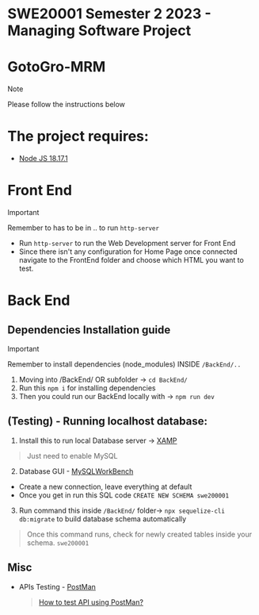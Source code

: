 # SWE20001 Semester 2 2023 - Managing Software Project

# GotoGro-MRM

> [!NOTE]
> Please follow the instructions below

# The project requires:

- [Node JS 18.17.1](https://nodejs.org/en)


# Front End
> [!Important]
> Remember to has to be in <root folder>.. to run ```http-server``` 
 - Run ```http-server``` to run the Web Development server for Front End
 - Since there isn't any configuration for Home Page once connected navigate to the FrontEnd folder and choose which HTML you want to test.

# Back End
## Dependencies Installation guide
> [!Important]
> Remember to install dependencies (node_modules) INSIDE ```/BackEnd/.. ```
1. Moving into /BackEnd/ OR subfolder -> `cd BackEnd/`
2. Run this `npm i` for installing dependencies
3. Then you could run our BackEnd locally with -> `npm run dev`

## (Testing) - Running localhost database:

1. Install this to run local Database server -> [XAMP](https://www.apachefriends.org/download.html)
  > Just need to enable MySQL
2. Database GUI - [MySQLWorkBench](https://www.mysql.com/products/workbench/)
  -  Create a new connection, leave everything at default
  -  Once you get in run this SQL code ```CREATE NEW SCHEMA swe200001```
3. Run command this inside ```/BackEnd/``` folder-> `npx sequelize-cli db:migrate` to build database schema automatically
  > Once this command runs, check for newly created tables inside your schema. ```swe200001```

## Misc

- APIs Testing - [PostMan](https://www.postman.com)
  > [How to test API using PostMan?](https://youtu.be/CLG0ha_a0q8?si=X-ED1t5GpPRQ-qct)




